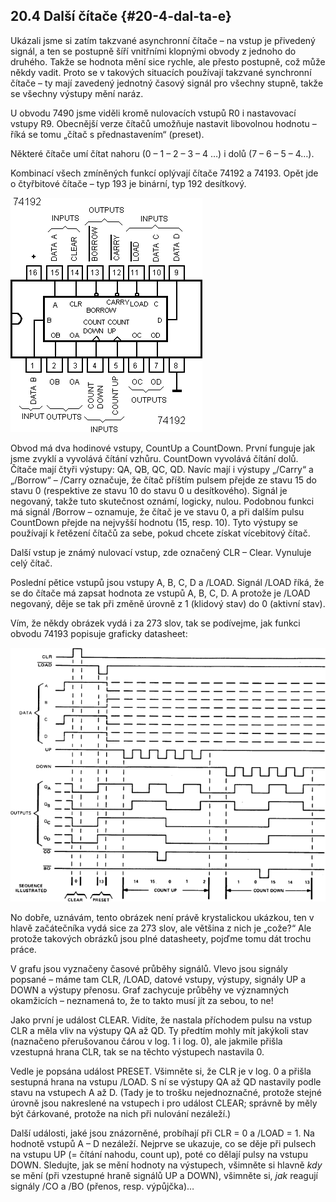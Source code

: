 ## 20.4 Další čítače {#20-4-dal-ta-e}

Ukázali jsme si zatím takzvané asynchronní čítače – na vstup je přivedený signál, a ten se postupně šíří vnitřními klopnými obvody z jednoho do druhého. Takže se hodnota mění sice rychle, ale přesto postupně, což může někdy vadit. Proto se v takových situacích používají takzvané synchronní čítače – ty mají zavedený jednotný časový signál pro všechny stupně, takže se všechny výstupy mění naráz.

U obvodu 7490 jsme viděli kromě nulovacích vstupů R0 i nastavovací vstupy R9\. Obecnější verze čítačů umožňuje nastavit libovolnou hodnotu – říká se tomu „čítač s přednastavením“ (preset).

Některé čítače umí čítat nahoru (0 – 1 – 2 – 3 – 4 …) i dolů (7 – 6 – 5 – 4…).

Kombinací všech zmíněných funkcí oplývají čítače 74192 a 74193\. Opět jde o čtyřbitové čítače – typ 193 je binární, typ 192 desítkový.

![258-1.png](images/000245.png)

Obvod má dva hodinové vstupy, CountUp a CountDown. První funguje jak jsme zvyklí a vyvolává čítání vzhůru. CountDown vyvolává čítání dolů. Čítače mají čtyři výstupy: QA, QB, QC, QD. Navíc mají i výstupy „/Carry“ a „/Borrow“ – /Carry označuje, že čítač příštím pulsem přejde ze stavu 15 do stavu 0 (respektive ze stavu 10 do stavu 0 u desítkového). Signál je negovaný, takže tuto skutečnost oznámí, logicky, nulou. Podobnou funkci má signál /Borrow – oznamuje, že čítač je ve stavu 0, a při dalším pulsu CountDown přejde na nejvyšší hodnotu (15, resp. 10). Tyto výstupy se používají k řetězení čítačů za sebe, pokud chcete získat vícebitový čítač.

Další vstup je známý nulovací vstup, zde označený CLR – Clear. Vynuluje celý čítač.

Poslední pětice vstupů jsou vstupy A, B, C, D a /LOAD. Signál /LOAD říká, že se do čítače má zapsat hodnota ze vstupů A, B, C, D. A protože je /LOAD negovaný, děje se tak při změně úrovně z 1 (klidový stav) do 0 (aktivní stav).

Vím, že někdy obrázek vydá i za 273 slov, tak se podívejme, jak funkci obvodu 74193 popisuje graficky datasheet:

![259-1.png](images/000320.png)

No dobře, uznávám, tento obrázek není právě krystalickou ukázkou, ten v hlavě začátečníka vydá sice za 273 slov, ale většina z nich je „cože?“ Ale protože takových obrázků jsou plné datasheety, pojďme tomu dát trochu práce.

V grafu jsou vyznačeny časové průběhy signálů. Vlevo jsou signály popsané – máme tam CLR, /LOAD, datové vstupy, výstupy, signály UP a DOWN a výstupy přenosu. Graf zachycuje průběhy ve významných okamžicích – neznamená to, že to takto musí jít za sebou, to ne!

Jako první je událost CLEAR. Vidíte, že nastala příchodem pulsu na vstup CLR a měla vliv na výstupy QA až QD. Ty předtím mohly mít jakýkoli stav (naznačeno přerušovanou čárou v log. 1 i log. 0), ale jakmile přišla vzestupná hrana CLR, tak se na těchto výstupech nastavila 0.

Vedle je popsána událost PRESET. Všimněte si, že CLR je v log. 0 a přišla sestupná hrana na vstupu /LOAD. S ní se výstupy QA až QD nastavily podle stavu na vstupech A až D. (Tady je to trošku nejednoznačné, protože stejné úrovně jsou nakreslené na vstupech i pro událost CLEAR; správně by měly být čárkované, protože na nich při nulování nezáleží.)

Další události, jaké jsou znázorněné, probíhají při CLR = 0 a /LOAD = 1\. Na hodnotě vstupů A – D nezáleží. Nejprve se ukazuje, co se děje při pulsech na vstupu UP (= čítání nahodu, count up), poté co dělají pulsy na vstupu DOWN. Sledujte, jak se mění hodnoty na výstupech, všimněte si hlavně _kdy_ se mění (při vzestupné hraně signálů UP a DOWN), všimněte si, _jak_ reagují signály /CO a /BO (přenos, resp. výpůjčka)…